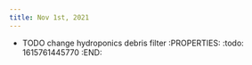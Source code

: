 ```yaml
---
title: Nov 1st, 2021
---
```


- TODO change hydroponics debris filter
:PROPERTIES:
:todo: 1615761445770
:END: